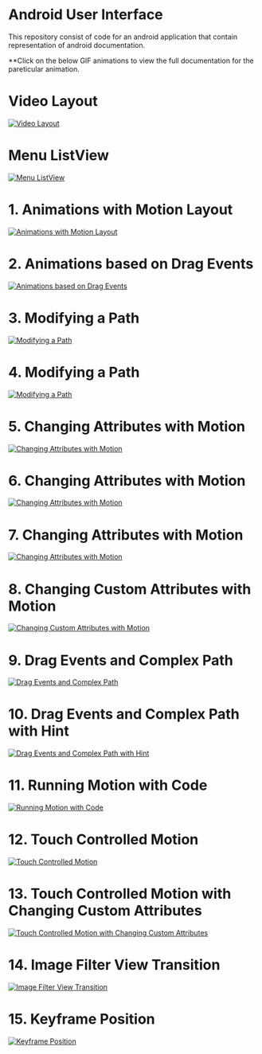 # Android User Interface

This repository consist of code for an android application that contain representation of android documentation.

**Click on the below GIF animations to view the full documentation for the pareticular animation.

# Video Layout

[![Video Layout](https://github.com/Vaibhav4697/AndroidUserInterface/blob/master/animations/video_layout.gif)](https://github.com/Vaibhav4697/AndroidUserInterface/blob/master/documentation/Video%20Layout.md)


# Menu ListView

[![Menu ListView](https://github.com/Vaibhav4697/AndroidUserInterface/blob/master/images/menu.jpeg)](https://github.com/Vaibhav4697/AndroidUserInterface/blob/master/documentation/Menu%20ListView.md)


# 1. Animations with Motion Layout

[![Animations with Motion Layout](https://github.com/Vaibhav4697/AndroidUserInterface/blob/master/animations/animation_1.gif)](https://github.com/Vaibhav4697/AndroidUserInterface/blob/master/documentation/1.%20Animations%20with%20Motion%20Layout.md)


# 2. Animations based on Drag Events

[![Animations based on Drag Events](https://github.com/Vaibhav4697/AndroidUserInterface/blob/master/animations/animation_2.gif)](https://github.com/Vaibhav4697/AndroidUserInterface/blob/master/documentation/2.%20Animations%20based%20on%20Drag%20Events.md)


# 3. Modifying a Path

[![Modifying a Path](https://github.com/Vaibhav4697/AndroidUserInterface/blob/master/animations/animation_3.gif)](https://github.com/Vaibhav4697/AndroidUserInterface/blob/master/documentation/3.%20Modifying%20a%20Path.md)


# 4. Modifying a Path

[![Modifying a Path](https://github.com/Vaibhav4697/AndroidUserInterface/blob/master/animations/animation_4.gif)](https://github.com/Vaibhav4697/AndroidUserInterface/blob/master/documentation/4.%20Modifying%20a%20Path.md)


# 5. Changing Attributes with Motion

[![Changing Attributes with Motion](https://github.com/Vaibhav4697/AndroidUserInterface/blob/master/animations/animation_5.gif)](https://github.com/Vaibhav4697/AndroidUserInterface/blob/master/documentation/5.%20Changing%20Attributes%20with%20Motion.md)


# 6. Changing Attributes with Motion

[![Changing Attributes with Motion](https://github.com/Vaibhav4697/AndroidUserInterface/blob/master/animations/animation_6.gif)](https://github.com/Vaibhav4697/AndroidUserInterface/blob/master/documentation/6.%20Changing%20Attributes%20with%20Motion.md)


# 7. Changing Attributes with Motion

[![Changing Attributes with Motion](https://github.com/Vaibhav4697/AndroidUserInterface/blob/master/animations/animation_7.gif)](https://github.com/Vaibhav4697/AndroidUserInterface/blob/master/documentation/7.%20Changing%20Attributes%20with%20Motion.md)


# 8. Changing Custom Attributes with Motion

[![Changing Custom Attributes with Motion](https://github.com/Vaibhav4697/AndroidUserInterface/blob/master/animations/animation_8.gif)](https://github.com/Vaibhav4697/AndroidUserInterface/blob/master/documentation/8.%20Changing%20Custom%20Attributes%20with%20Motion.md)


# 9. Drag Events and Complex Path

[![Drag Events and Complex Path](https://github.com/Vaibhav4697/AndroidUserInterface/blob/master/animations/animation_9.gif)](https://github.com/Vaibhav4697/AndroidUserInterface/blob/master/documentation/9.%20Drag%20Events%20and%20Complex%20Path.md)


# 10. Drag Events and Complex Path with Hint

[![Drag Events and Complex Path with Hint](https://github.com/Vaibhav4697/AndroidUserInterface/blob/master/animations/animation_10.gif)](https://github.com/Vaibhav4697/AndroidUserInterface/blob/master/documentation/10.%20Drag%20Events%20and%20Complex%20Path%20with%20Hint.md)


# 11. Running Motion with Code

[![Running Motion with Code](https://github.com/Vaibhav4697/AndroidUserInterface/blob/master/animations/animation_11.gif)](https://github.com/Vaibhav4697/AndroidUserInterface/blob/master/documentation/11.%20Running%20Motion%20with%20Code.md)


# 12. Touch Controlled Motion

[![Touch Controlled Motion](https://github.com/Vaibhav4697/AndroidUserInterface/blob/master/animations/animation_12.gif)](https://github.com/Vaibhav4697/AndroidUserInterface/blob/master/documentation/12.%20Touch%20Controlled%20Motion.md)


# 13. Touch Controlled Motion with Changing Custom Attributes

[![Touch Controlled Motion with Changing Custom Attributes](https://github.com/Vaibhav4697/AndroidUserInterface/blob/master/animations/animation_13.gif)](https://github.com/Vaibhav4697/AndroidUserInterface/blob/master/documentation/13.%20Touch%20Controlled%20Motion%20with%20Changing%20Custom%20Attributes.md)


# 14. Image Filter View Transition

[![Image Filter View Transition](https://github.com/Vaibhav4697/AndroidUserInterface/blob/master/animations/animation_14.gif)](https://github.com/Vaibhav4697/AndroidUserInterface/blob/master/documentation/14.%20Image%20Filter%20View%20Transition.md)


# 15. Keyframe Position

[![Keyframe Position](https://github.com/Vaibhav4697/AndroidUserInterface/blob/master/animations/animation_15.gif)](https://github.com/Vaibhav4697/AndroidUserInterface/blob/master/documentation/15.%20Keyframe%20Position.md)